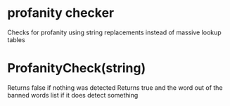 # profanity checker
 Checks for profanity using string replacements instead of massive lookup tables

# ProfanityCheck(string)
Returns false if nothing was detected
Returns true and the word out of the banned words list if it does detect something
